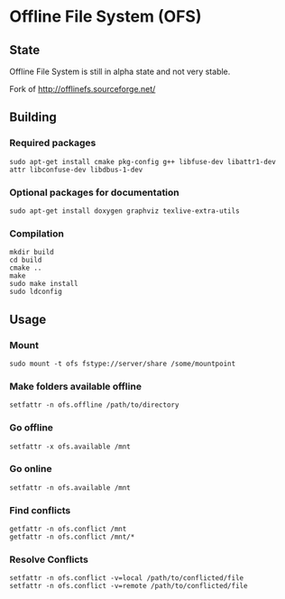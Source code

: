 # Offline File System (OFS)
 
## State
 
Offline File System is still in alpha state and not very stable.
 
Fork of http://offlinefs.sourceforge.net/
 
## Building
 
### Required packages

    sudo apt-get install cmake pkg-config g++ libfuse-dev libattr1-dev attr libconfuse-dev libdbus-1-dev

### Optional packages for documentation

    sudo apt-get install doxygen graphviz texlive-extra-utils

### Compilation

    mkdir build
    cd build
    cmake ..
    make
    sudo make install
    sudo ldconfig

## Usage

### Mount

    sudo mount -t ofs fstype://server/share /some/mountpoint

### Make folders available offline

    setfattr -n ofs.offline /path/to/directory
 
### Go offline

    setfattr -x ofs.available /mnt

### Go online

    setfattr -n ofs.available /mnt

### Find conflicts

    getfattr -n ofs.conflict /mnt
    getfattr -n ofs.conflict /mnt/*

### Resolve Conflicts

    setfattr -n ofs.conflict -v=local /path/to/conflicted/file
    setfattr -n ofs.conflict -v=remote /path/to/conflicted/file
